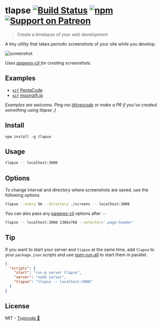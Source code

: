 # tlapse [![Build Status](https://travis-ci.org/typicode/tlapse.svg?branch=master)](https://travis-ci.org/typicode/tlapse) [![npm](https://badge.fury.io/js/tlapse.svg)](https://www.npmjs.com/package/tlapse) [![Support on Patreon](https://img.shields.io/badge/support-%E2%99%A5-ff69b4.svg)](https://www.patreon.com/typicode)

> Create a timelapse of your web development

A tiny utility that takes periodic screenshots of your site while you develop.

![screenshot](http://i.imgur.com/QL98ry4.png)

_Uses [pageres-cli](https://github.com/sindresorhus/pageres-cli) for creating screenshots._

## Examples

* [`gif`](http://i.imgur.com/K6rIumh.gif) [PentaCode](http://www.penta-code.com/how-to-automatically-take-screenshots-of-your-site-with-tlapse/) 
* [`gif`](http://images.moongift.jp/2017/01/open-source-tlapse.3cebe89d9666812c9ca2af749c7d51df.gif) [moongift.jp](http://www.moongift.jp/2017/02/tlapse-%E6%8C%87%E5%AE%9A%E3%81%97%E3%81%9Furl%E3%81%AB%E5%AE%9A%E6%9C%9F%E7%9A%84%E3%81%AB%E3%82%A2%E3%82%AF%E3%82%BB%E3%82%B9%E3%81%97%E3%81%A6%E3%82%B9%E3%82%AF%E3%83%AA%E3%83%BC%E3%83%B3/)

_Examples are welcome. Ping me [@typicode](https://twitter.com/typicode) or make a PR if you've created something using tlapse ;)_

## Install

```
npm install -g tlapse
```

## Usage

```sh
tlapse -- localhost:3000
```

## Options

To change interval and directory where screenshots are saved, use the following options

```sh
tlapse --every 5m --directory ./screens -- localhost:3000
```

You can also pass any [pageres-cli](https://github.com/sindresorhus/pageres-cli) options after `--`

```sh
tlapse -- localhost:3000 1366x768 --selector='.page-header'
```

## Tip 

If you want to start your server and `tlapse` at the same time, add `tlapse` to your `package.json` scripts and use [npm-run-all](https://github.com/mysticatea/npm-run-all) to start them in parallel.

```json
{
  "scripts": {
    "start": "run-p server tlapse",
    "server": "node server",
    "tlapse": "tlapse -- localhost:3000"
  }
}
```

## License

MIT - [Typicode :cactus:](https://github.com/typicode)
